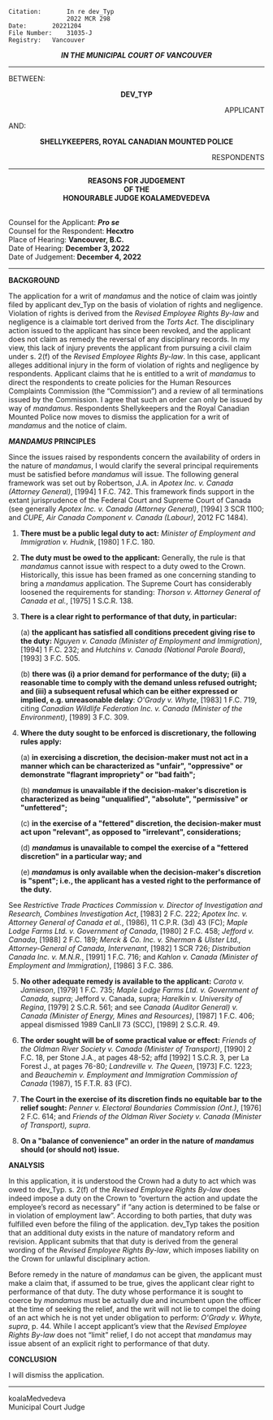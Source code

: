 	Citation:       In re dev_Typ
                	2022 MCR 298
	Date:		20221204
	File Number:	31035-J
	Registry:	Vancouver

<p align="center"><b><i>
				IN THE MUNICIPAL COURT OF VANCOUVER
</b></i>

---

BETWEEN:
<p align="center"><b>		DEV_TYP			</b>
<p align="right">		APPLICANT
<p>				AND:
<p align="center"><b>		SHELLYKEEPERS, ROYAL CANADIAN MOUNTED POLICE			</b>
<p align="right">		RESPONDENTS

---
	
<p align="center"><b>		
				REASONS FOR JUDGEMENT
<br>				OF THE
<br>				HONOURABLE JUDGE KOALAMEDVEDEVA

</b>

<br>				Counsel for the Applicant: ***Pro se***
<br>				Counsel for the Respondent: **Hecxtro**
<br>				Place of Hearing: **Vancouver, B.C.**
<br>				Date of Hearing: **December 3, 2022**
<br>				Date of Judgement: **December 4, 2022**

---

**BACKGROUND**

The application for a writ of *mandamus* and the notice of claim was jointly filed by applicant dev_Typ on the basis of violation of rights and negligence. Violation of rights is derived from the *Revised Employee Rights By-law* and negligence is a claimable tort derived from the *Torts Act*. The disciplinary action issued to the applicant has since been revoked, and the applicant does not claim as remedy the reversal of any disciplinary records. In my view, this lack of injury prevents the applicant from pursuing a civil claim under s. 2(f) of the *Revised Employee Rights By-law*. In this case, applicant alleges additional injury in the form of violation of rights and negligence by respondents. Applicant claims that he is entitled to a writ of *mandamus* to direct the respondents to create policies for the Human Resources Complaints Commission (the “Commission”) and a review of all terminations issued by the Commission. I agree that such an order can only be issued by way of *mandamus*. Respondents Shellykeepers and the Royal Canadian Mounted Police now moves to dismiss the application for a writ of *mandamus* and the notice of claim.

***MANDAMUS* PRINCIPLES**

Since the issues raised by respondents concern the availability of orders in the nature of *mandamus*, I would clarify the several principal requirements must be satisfied before *mandamus* will issue. The following general framework was set out by Robertson, J.A. in *Apotex Inc. v. Canada (Attorney General)*, [1994] 1 F.C. 742. This framework finds support in the extant jurisprudence of the Federal Court and Supreme Court of Canada (see generally *Apotex Inc. v. Canada (Attorney General)*, [1994] 3 SCR 1100; and *CUPE, Air Canada Component v. Canada (Labour)*, 2012 FC 1484). 

1. **There must be a public legal duty to act:** *Minister of Employment and Immigration v. Hudnik*, [1980] 1 F.C. 180.

2. **The duty must be owed to the applicant:** Generally, the rule is that *mandamus* cannot issue with respect to a duty owed to the Crown. Historically, this issue has been framed as one concerning standing to bring a *mandamus* application. The Supreme Court has considerably loosened the requirements for standing: *Thorson v. Attorney General of Canada et al.*, [1975] 1 S.C.R. 138.

3. **There is a clear right to performance of that duty, in particular:**
  
	(a) **the applicant has satisfied all conditions precedent giving rise to the duty:** *Nguyen v. Canada (Minister of Employment and Immigration)*, [1994] 1 F.C. 232; and *Hutchins v. Canada (National Parole Board)*, [1993] 3 F.C. 505.

	(b) **there was (i) a prior demand for performance of the duty; (ii) a reasonable time to comply with the demand unless refused outright; and (iii) a subsequent refusal which can be either expressed or implied, e.g. unreasonable delay**: *O'Grady v. Whyte*, [1983] 1 F.C. 719, citing *Canadian Wildlife Federation Inc. v. Canada (Minister of the Environment)*, [1989] 3 F.C. 309.

4. **Where the duty sought to be enforced is discretionary, the following rules apply:**

	(a) **in exercising a discretion, the decision-maker must not act in a manner which can be characterized as "unfair", "oppressive" or demonstrate "flagrant impropriety" or "bad faith";**

	(b) ***mandamus* is unavailable if the decision-maker's discretion is characterized as being "unqualified", "absolute", "permissive" or "unfettered";**

	(c) **in the exercise of a "fettered" discretion, the decision-maker must act upon "relevant", as opposed to "irrelevant", considerations;**

	(d) ***mandamus* is unavailable to compel the exercise of a "fettered discretion" in a particular way; and**

	(e) ***mandamus* is only available when the decision-maker's discretion is "spent"; i.e., the applicant has a vested right to the performance of the duty.**

See *Restrictive Trade Practices Commission v. Director of Investigation and Research, Combines Investigation Act*, [1983] 2 F.C. 222; *Apotex Inc. v. Attorney General of Canada et al.*, (1986), 11 C.P.R. (3d) 43 (FC); *Maple Lodge Farms Ltd. v. Government of Canada*, [1980] 2 F.C. 458; *Jefford v. Canada*, [1988] 2 F.C. 189; *Merck & Co. Inc. v. Sherman & Ulster Ltd., Attorney-General of Canada, Intervenant*, [1982] 1 SCR 726; *Distribution Canada Inc. v. M.N.R.*, [1991] 1 F.C. 716; and *Kahlon v. Canada (Minister of Employment and Immigration)*, [1986] 3 F.C. 386.

5. **No other adequate remedy is available to the applicant:** *Carota v. Jamieson*, [1979] 1 F.C. 735; *Maple Lodge Farms Ltd. v. Government of Canada, supra*; Jefford v. Canada, supra; *Harelkin v. University of Regina*, [1979] 2 S.C.R. 561; and see *Canada (Auditor General) v. Canada (Minister of Energy, Mines and Resources)*, [1987] 1 F.C. 406; appeal dismissed 1989 CanLII 73 (SCC), [1989] 2 S.C.R. 49.

6. **The order sought will be of some practical value or effect:** *Friends of the Oldman River Society v. Canada (Minister of Transport)*, [1990] 2 F.C. 18, per Stone J.A., at pages 48-52; affd [1992] 1 S.C.R. 3, per La Forest J., at pages 76-80; *Landreville v. The Queen*, [1973] F.C. 1223; and *Beauchemin v. Employment and Immigration Commission of Canada* (1987), 15 F.T.R. 83 (FC).

7. **The Court in the exercise of its discretion finds no equitable bar to the relief sought:** *Penner v. Electoral Boundaries Commission (Ont.)*, [1976] 2 F.C. 614; and *Friends of the Oldman River Society v. Canada (Minister of Transport), supra*.

8. **On a "balance of convenience" an order in the nature of *mandamus* should (or should not) issue.**

**ANALYSIS**

In this application, it is understood the Crown had a duty to act which was owed to dev_Typ. s. 2(f) of the *Revised Employee Rights By-law* does indeed impose a duty on the Crown to “overturn the action and update the employee’s record as necessary” if “any action is determined to be false or in violation of employment law”. According to both parties, that duty was fulfilled even before the filing of the application. dev_Typ takes the position that an additional duty exists in the nature of mandatory reform and revision. Applicant submits that that duty is derived from the general wording of the *Revised Employee Rights By-law*, which imposes liability on the Crown for unlawful disciplinary action. 

Before remedy in the nature of *mandamus* can be given, the applicant must make a claim that, if assumed to be true, gives the applicant clear right to performance of that duty. The duty whose performance it is sought to coerce by *mandamus* must be actually due and incumbent upon the officer at the time of seeking the relief, and the writ will not lie to compel the doing of an act which he is not yet under obligation to perform: *O'Grady v. Whyte, supra*, p. 44. While I accept applicant’s view that the *Revised Employee Rights By-law* does not “limit” relief, I do not accept that *mandamus* may issue absent of an explicit right to performance of that duty.

**CONCLUSION**

I will dismiss the application.
  
---

koalaMedvedeva <br>
Municipal Court Judge
